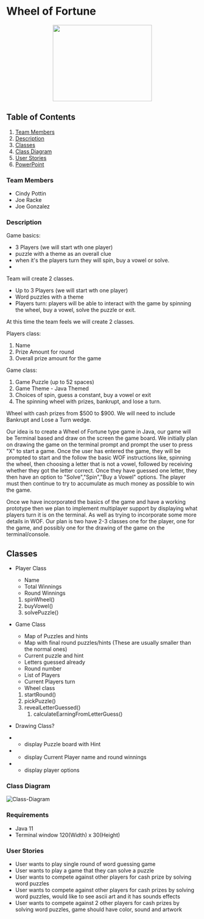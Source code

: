 # Wheel of Fortune

<p align="center">
  <img width="260" height="200" src="https://i.imgur.com/7rujzV5.png">
</p>

[//]: # (## Table of contents)

[//]: # (1. Team Members)

[//]: # (2. Requirements)

[//]: # (3. User Stores)

[//]: # (4. Some Image Here)

<!-- TABLE OF CONTENTS -->
## Table of Contents
[//]: # (  <summary>Table of Contents</summary>)
  <ol>
    <li>
      <a href="#team-members">Team Members</a>
    </li>
    <li>
      <a href="#description">Description</a>
    </li>
    <li><a href="#classes">Classes</a></li>
    <li><a href="#class-diagram">Class Diagram</a></li>
    <li><a href="#user-stories">User Stories</a></li>
    <li><a href="#user-stories"><a href="https://docs.google.com/presentation/d/15D6eHSgaPes-T5kfZW9MUirDGpUcAEPs_v0GowhEqVU/edit#slide=id.p">PowerPoint</a></a></li>
  </ol>

### Team Members
+ Cindy Pottin
+ Joe Racke
+ Joe Gonzalez


### Description
Game basics: 
- 3 Players (we will start wth one player)
- puzzle with a theme as an overall clue
- when it's the players turn they will spin, buy a vowel or solve.
- 

Team will create 2 classes.
- Up to 3 Players (we will start wth one player)
- Word puzzles with a theme 
- Players turn: players will be able to interact with the game by spinning the wheel, buy a vowel, solve the puzzle or exit.

At this time the team feels we will create 2 classes.

Players class:
1. Name
2. Prize Amount for round
3. Overall prize amount for the game

Game class:
1. Game Puzzle (up to 52 spaces)
2. Game Theme - Java Themed
3. Choices of spin, guess a constant, buy a vowel or exit
4. The spinning wheel with prizes, bankrupt, and lose a turn.


Wheel with cash prizes from $500 to $900.
We will need to include Bankrupt and Lose a Turn wedge.


Our idea is to create a Wheel of Fortune type game in Java, our game will be Terminal based and draw on the screen the game board. We initially plan on drawing the game on the terminal prompt and prompt the user to press "X" to start a game. Once the user has entered the game, they will be prompted to start and the follow the basic WOF instructions like, spinning the wheel, then choosing a letter that is not a vowel, followed by receiving whether they got the letter correct. Once they have guessed one letter, they then have an option to "Solve","Spin","Buy a Vowel" options. The player must then continue to try to accumulate as much money as possible to win the game. 

Once we have incorporated the basics of the game and have a working prototype then we plan to implement multiplayer support by displaying what players turn it is on the terminal. As well as trying to incorporate some more details in WOF. Our plan is two have 2-3 classes one for the player, one for the game, and possibly one for the drawing of the game on the terminal/console.  
## Classes 
+ Player Class
  + Name
  + Total Winnings
  + Round Winnings
  1. spinWheel()
  2. buyVowel()
  3. solvePuzzle()

+ Game Class
  + Map of Puzzles and hints
  + Map with final round puzzles/hints (These are usually smaller than the normal ones)
  + Current puzzle and hint
  + Letters guessed already
  + Round number
  + List of Players
  + Current Players turn
  + Wheel class
  1. startRound()
  2. pickPuzzle()
  3. revealLetterGuessed()
     1. calculateEarningFromLetterGuess()
  
+ Drawing Class?
+ + display Puzzle board with Hint
+ + display Current Player name and round winnings
+ + display player options

### Class Diagram
![Class-Diagram](https://i.imgur.com/508wCGo.png)

### Requirements
+ Java 11
+ Terminal window 120(Width) x 30(Height)


### User Stories
+ User wants to play single round of word guessing game
+ User wants to play a game that they can solve a puzzle
+ User wants to compete against other players for cash prize by solving word puzzles
+ User wants to compete against other players for cash prizes by solving word puzzles, would like to see ascii art and it has sounds effects
+ User wants to compete against 2 other players for cash prizes by solving word puzzles, game should have color, sound and artwork
